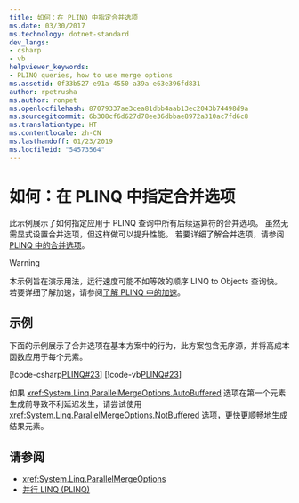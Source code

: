 ```yaml
---
title: 如何：在 PLINQ 中指定合并选项
ms.date: 03/30/2017
ms.technology: dotnet-standard
dev_langs:
- csharp
- vb
helpviewer_keywords:
- PLINQ queries, how to use merge options
ms.assetid: 0f33b527-e91a-4550-a39a-e63e396fd831
author: rpetrusha
ms.author: ronpet
ms.openlocfilehash: 87079337ae3cea81dbb4aab13ec2043b74498d9a
ms.sourcegitcommit: 6b308cf6d627d78ee36dbbae8972a310ac7fd6c8
ms.translationtype: HT
ms.contentlocale: zh-CN
ms.lasthandoff: 01/23/2019
ms.locfileid: "54573564"
---
```

# <a name="how-to-specify-merge-options-in-plinq"></a>如何：在 PLINQ 中指定合并选项
此示例展示了如何指定应用于 PLINQ 查询中所有后续运算符的合并选项。 虽然无需显式设置合并选项，但这样做可以提升性能。 若要详细了解合并选项，请参阅 [PLINQ 中的合并选项](../../../docs/standard/parallel-programming/merge-options-in-plinq.md)。  
  
> [!WARNING]
>  本示例旨在演示用法，运行速度可能不如等效的顺序 LINQ to Objects 查询快。 若要详细了解加速，请参阅[了解 PLINQ 中的加速](../../../docs/standard/parallel-programming/understanding-speedup-in-plinq.md)。  
  
## <a name="example"></a>示例  
 下面的示例展示了合并选项在基本方案中的行为，此方案包含无序源，并将高成本函数应用于每个元素。  
  
 [!code-csharp[PLINQ#23](../../../samples/snippets/csharp/VS_Snippets_Misc/plinq/cs/plinqsamples.cs#23)]
 [!code-vb[PLINQ#23](../../../samples/snippets/visualbasic/VS_Snippets_Misc/plinq/vb/plinq2_vb.vb#23)]  
  
 如果 <xref:System.Linq.ParallelMergeOptions.AutoBuffered> 选项在第一个元素生成前导致不利延迟发生，请尝试使用 <xref:System.Linq.ParallelMergeOptions.NotBuffered> 选项，更快更顺畅地生成结果元素。  
  
## <a name="see-also"></a>请参阅

- <xref:System.Linq.ParallelMergeOptions>
- [并行 LINQ (PLINQ)](../../../docs/standard/parallel-programming/parallel-linq-plinq.md)
